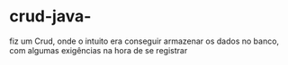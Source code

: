# crud-java-
fiz um Crud, onde o intuito era conseguir armazenar os dados no banco, com algumas exigências na hora de se registrar
